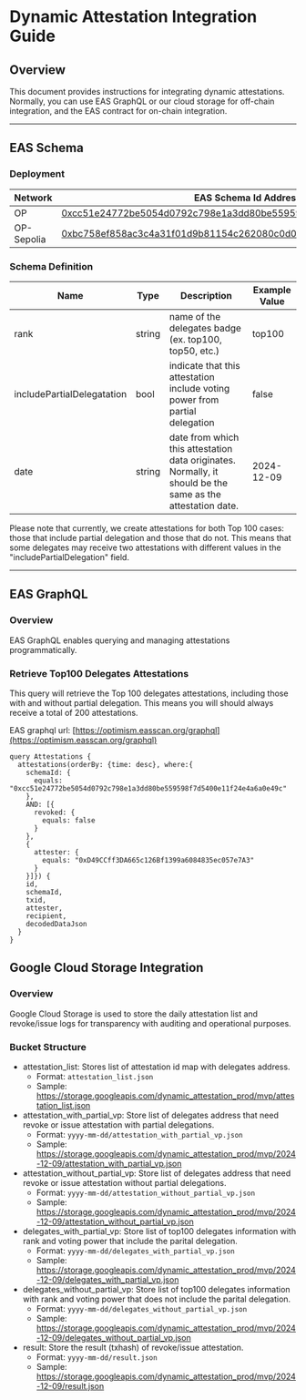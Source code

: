 # Dynamic Attestation Integration Guide

## Overview

This document provides instructions for integrating dynamic attestations. Normally, you can use EAS GraphQL or our cloud storage for off-chain integration, and the EAS contract for on-chain integration.

---

## EAS Schema

### Deployment

| Network    | EAS Schema Id Address                                                                                                                                                                     |
| ---------- | ----------------------------------------------------------------------------------------------------------------------------------------------------------------------------------------- |
| OP         | [0xcc51e24772be5054d0792c798e1a3dd80be559598f7d5400e11f24e4a6a0e49c](https://optimism.easscan.org/schema/view/0xcc51e24772be5054d0792c798e1a3dd80be559598f7d5400e11f24e4a6a0e49c)         |
| OP-Sepolia | [0xbc758ef858ac3c4a31f01d9b81154c262080c0d0293ccbb79c3432d2e2d1255c](https://optimism-sepolia.easscan.org/schema/view/0xbc758ef858ac3c4a31f01d9b81154c262080c0d0293ccbb79c3432d2e2d1255c) |

### Schema Definition

| Name                       | Type   | Description                                                                                                | Example Value |
| -------------------------- | ------ | ---------------------------------------------------------------------------------------------------------- | ------------- |
| rank                       | string | name of the delegates badge (ex. top100, top50, etc.)                                                      | top100        |
| includePartialDelegatation | bool   | indicate that this attestation include voting power from partial delegation                                | false         |
| date                       | string | date from which this attestation data originates. Normally, it should be the same as the attestation date. | 2024-12-09    |

Please note that currently, we create attestations for both Top 100 cases: those that include partial delegation and those that do not. This means that some delegates may receive two attestations with different values in the "includePartialDelegation" field.

---

## EAS GraphQL

### Overview

EAS GraphQL enables querying and managing attestations programmatically.

### Retrieve Top100 Delegates Attestations

This query will retrieve the Top 100 delegates attestations, including those with and without partial delegation. This means you will should always receive a total of 200 attestations.

EAS graphql url: [https://optimism.easscan.org/graphql](https://optimism.easscan.org/graphql)

```
query Attestations {
  attestations(orderBy: {time: desc}, where:{
    schemaId: {
      equals: "0xcc51e24772be5054d0792c798e1a3dd80be559598f7d5400e11f24e4a6a0e49c"
    },
    AND: [{
      revoked: {
        equals: false
      }
    },
    {
      attester: {
        equals: "0xD49CCff3DA665c126Bf1399a6084835ec057e7A3"
      }
    }]}) {
    id,
    schemaId,
    txid,
    attester,
    recipient,
    decodedDataJson
  }
}
```

## Google Cloud Storage Integration

### Overview

Google Cloud Storage is used to store the daily attestation list and revoke/issue logs for transparency with auditing and operational purposes.

### Bucket Structure

- attestation_list: Stores list of attestation id map with delegates address.
  - Format: `attestation_list.json`
  - Sample: https://storage.googleapis.com/dynamic_attestation_prod/mvp/attestation_list.json
- attestation_with_partial_vp: Store list of delegates address that need revoke or issue attestation with partial delegations.
  - Format: `yyyy-mm-dd/attestation_with_partial_vp.json`
  - Sample: https://storage.googleapis.com/dynamic_attestation_prod/mvp/2024-12-09/attestation_with_partial_vp.json
- attestation_without_partial_vp: Store list of delegates address that need revoke or issue attestation without partial delegations.
  - Format: `yyyy-mm-dd/attestation_without_partial_vp.json`
  - Sample: https://storage.googleapis.com/dynamic_attestation_prod/mvp/2024-12-09/attestation_without_partial_vp.json
- delegates_with_partial_vp: Store list of top100 delegates information with rank and voting power that include the parital delegation.
  - Format: `yyyy-mm-dd/delegates_with_partial_vp.json`
  - Sample: https://storage.googleapis.com/dynamic_attestation_prod/mvp/2024-12-09/delegates_with_partial_vp.json
- delegates_without_partial_vp: Store list of top100 delegates information with rank and voting power that does not include the parital delegation.
  - Format: `yyyy-mm-dd/delegates_without_partial_vp.json`
  - Sample: https://storage.googleapis.com/dynamic_attestation_prod/mvp/2024-12-09/delegates_without_partial_vp.json
- result: Store the result (txhash) of revoke/issue attestation.
  - Format: `yyyy-mm-dd/result.json`
  - Sample: https://storage.googleapis.com/dynamic_attestation_prod/mvp/2024-12-09/result.json
